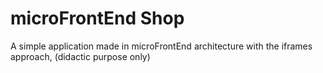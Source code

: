 # microFrontEnd Shop

A simple application made in microFrontEnd architecture with the iframes approach, (didactic purpose only)
